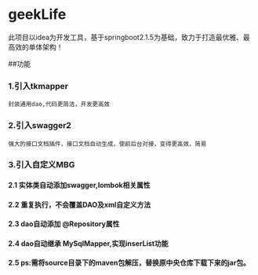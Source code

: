 # geekLife
此项目以idea为开发工具，基于springboot2.1.5为基础，致力于打造最优雅、最高效的单体架构！

##功能

  ### 1.引入tkmapper
    封装通用dao,代码更简洁，开发更高效
  
  ### 2.引入swagger2
    强大的接口文档插件，接口文档自动生成，使前后台对接，变得更高效，简易
  
  ### 3.引入自定义MBG
   #### 2.1 实体类自动添加swagger,lombok相关属性
   #### 2.2 重复执行，不会覆盖DAO及xml自定义方法
   #### 2.3 dao自动添加 @Repository属性
   #### 2.4 dao自动继承 MySqlMapper<T>,实现inserList功能
   #### 2.5 ps:需将source目录下的maven包解压，替换原中央仓库下载下来的jar包。
   
   
  